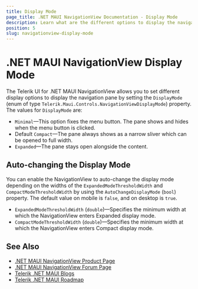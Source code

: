 ```yaml
---
title: Display Mode
page_title: .NET MAUI NavigationView Documentation - Display Mode
description: Learn what are the different options to display the navigation pane in your .NET MAUI applications.
position: 5
slug: navigationview-display-mode
---
```


# .NET MAUI NavigationView Display Mode

The Telerik UI for .NET MAUI NavigationView allows you to set different display options to display the navigation pane by setting the `DisplayMode` (enum of type `Telerik.Maui.Controls.NavigationViewDisplayMode`) property. The values for `DisplayMode` are:

* `Minimal`&mdash;This option fixes the menu button. The pane shows and hides when the menu button is clicked.
* Default `Compact`&mdash;The pane always shows as a narrow sliver which can be opened to full width.
* `Expanded`&mdash;The pane stays open alongside the content.

## Auto-changing the Display Mode

You can enable the NavigationView to auto-change the display mode depending on the widths of the `ExpandedModeThresholdWidth` and `CompactModeThresholdWidth` by using the `AutoChangeDisplayMode` (`bool`) property. The default value on mobile is `false`, and on desktop is `true`. 

* `ExpandedModeThresholdWidth` (`double`)&mdash;Specifies the minimum width at which the NavigationView enters Expanded display mode.
* `CompactModeThresholdWidth` (`double`)&mdash;Specifies the minimum width at which the NavigationView enters Compact display mode.

## See Also

- [.NET MAUI NavigationView Product Page](https://www.telerik.com/maui-ui/navigationview)
- [.NET MAUI NavigationView Forum Page](https://www.telerik.com/forums/maui?tagId=1978)
- [Telerik .NET MAUI Blogs](https://www.telerik.com/blogs/mobile-net-maui)
- [Telerik .NET MAUI Roadmap](https://www.telerik.com/support/whats-new/maui-ui/roadmap)

